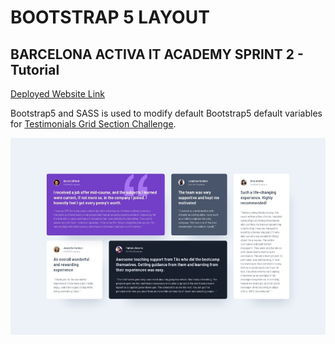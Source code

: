 # BOOTSTRAP 5 LAYOUT

## BARCELONA ACTIVA IT ACADEMY SPRINT 2 - Tutorial

[Deployed Website Link](https://testimonial-grid-layout-cp.netlify.app/)

Bootstrap5 and SASS is used to modify default Bootstrap5 default variables for [Testimonials Grid Section Challenge](https://www.frontendmentor.io/challenges/testimonials-grid-section-Nnw6J7Un7).

![testimonial Grid Layout](./testimonialGridLayout.jpg)
